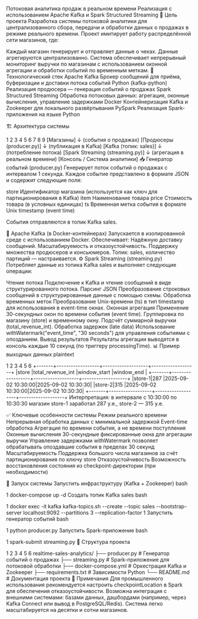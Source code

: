 Потоковая аналитика продаж в реальном времени
Реализация с использованием Apache Kafka и Spark Structured Streaming
📌 Цель проекта
Разработка системы потоковой аналитики для централизованного сбора, передачи и обработки данных о продажах в режиме реального времени. Проект имитирует работу распределённой сети магазинов, где:

Каждый магазин генерирует и отправляет данные о чеках.
Данные агрегируются централизованно.
Система обеспечивает непрерывный мониторинг выручки по магазинам с использованием оконной агрегации и обработки событий по временным меткам.
🔧 Технологический стек
Apache Kafka
Брокер сообщений для приёма, буферизации и доставки потока событий
Python (kafka-python)
Реализация продюсера — генерация событий о продажах
Spark Structured Streaming
Обработка потоковых данных: агрегация, оконные вычисления, управление задержками
Docker
Контейнеризация Kafka и Zookeeper для локального развёртывания
PySpark
Реализация Spark-приложения на языке Python

🏗️ Архитектура системы


1
2
3
4
5
6
7
8
9
[Магазины]
    ↓ (события о продажах)
[Продюсеры (producer.py)]
    ↓ (публикация в Kafka)
[Kafka (топик: sales)]
    ↓ (потребление потока)
[Spark Streaming (streaming.py)]
    ↓ (агрегация в реальном времени)
[Консоль / Система аналитики]
📥 Генератор событий (producer.py)
Генерирует поток событий о продажах с интервалом 1 секунда.
Каждое событие представлено в формате JSON и содержит следующие поля:

store
Идентификатор магазина (используется как ключ для партиционирования в Kafka)
item
Наименование товара
price
Стоимость товара (в условных единицах)
ts
Временная метка события в формате Unix timestamp (event time)

События отправляются в топик Kafka sales.

📡 Apache Kafka (в Docker-контейнерах)
Запускается в изолированной среде с использованием Docker.
Обеспечивает:
Надёжную доставку сообщений.
Масштабируемость и отказоустойчивость.
Поддержку множества продюсеров и консьюмеров.
Топик: sales, количество партиций — настраивается.
⚙️ Spark Streaming (streaming.py)
Потребляет данные из топика Kafka sales и выполняет следующие операции:

Чтение потока
Подключение к Kafka и чтение сообщений в виде структурированного потока.
Парсинг JSON
Преобразование строковых сообщений в структурированные данные с помощью схемы.
Обработка временных меток
Преобразование Unix-времени (ts) в тип timestamp для использования в event-time окнах.
Оконная агрегация
Применение 30-секундных окон по времени события (event time).
Группировка по магазину (store) и временному окну.
Подсчёт суммарной выручки (total_revenue_int).
Обработка задержек (late data)
Использование withWatermark("event_time", "30 seconds") для управления событиями с опозданием.
Вывод результатов
Результаты агрегации выводятся в консоль каждые 10 секунд (по триггеру processingTime).
📊 Пример выходных данных
plaintext


1
2
3
4
5
6
+-------+------------------+-------------------+-------------------+
|store  |total_revenue_int |window_start       |window_end         |
+-------+------------------+-------------------+-------------------+
|store-1|287               |2025-09-02 10:30:00|2025-09-02 10:30:30|
|store-2|315               |2025-09-02 10:30:00|2025-09-02 10:30:30|
+-------+------------------+-------------------+-------------------+
Интерпретация: в интервале с 10:30:00 по 10:30:30 магазин store-1 заработал 287 у.е., store-2 — 315 у.е. 

✅ Ключевые особенности системы
Режим реального времени
Непрерывная обработка данных с минимальной задержкой
Event-time обработка
Агрегация по времени события, а не времени поступления
Оконные вычисления
30-секундные фиксированные окна для агрегации выручки
Управление задержками
withWatermark
позволяет обрабатывать опоздавшие события в пределах 30 секунд
Масштабируемость
Поддержка большого числа магазинов за счёт партиционирования по ключу
store
Отказоустойчивость
Возможность восстановления состояния из checkpoint-директории (при необходимости)

🚀 Запуск системы
Запустить инфраструктуру (Kafka + Zookeeper)
bash


1
docker-compose up -d
Создать топик Kafka sales
bash


1
docker exec -it kafka kafka-topics.sh --create --topic sales --bootstrap-server localhost:9092 --partitions 3 --replication-factor 1
Запустить генератор событий
bash


1
python producer.py
Запустить Spark-приложение
bash


1
spark-submit streaming.py
📁 Структура проекта


1
2
3
4
5
6
realtime-sales-analytics/
├── producer.py           # Генератор событий о продажах
├── streaming.py          # Spark-приложение для потоковой обработки
├── docker-compose.yml    # Оркестрация Kafka и Zookeeper
├── requirements.txt      # Зависимости Python
└── README.md             # Документация проекта
📌 Примечания
Для промышленного использования рекомендуется настроить checkpointLocation в Spark для обеспечения отказоустойчивости.
Возможна интеграция с внешними системами: базами данных, дашбордами (например, через Kafka Connect или вывод в PostgreSQL/Redis).
Система легко масштабируется на десятки и сотни магазинов.
